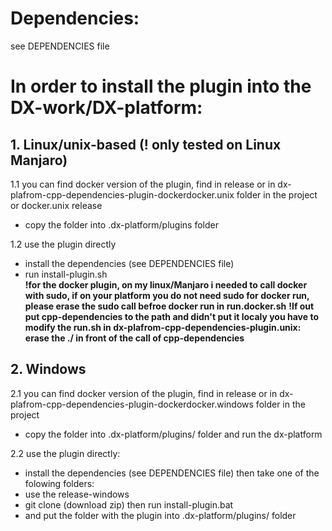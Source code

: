 # Dependencies:
   see DEPENDENCIES file  

# In order to install the plugin into the DX-work/DX-platform:  

## 1. Linux/unix-based (! only tested on Linux Manjaro)  

   1.1 you can find docker version of the plugin, find in release or in dx-plafrom-cpp-dependencies-plugin-dockerdocker.unix folder in the project or docker.unix release  
   - copy the folder into .dx-platform/plugins folder 
 
   1.2 use the plugin directly  
   - install the dependencies (see DEPENDENCIES file)   	
   - run install-plugin.sh  
**!for the docker plugin, on my linux/Manjaro i needed to call docker with sudo, if on your platform you do not need sudo for docker run, please erase the sudo call befroe docker run in run.docker.sh**
**!If out put cpp-dependencies to the path and didn't put it localy you have to modify the run.sh in dx-plafrom-cpp-dependencies-plugin.unix: erase the ./ in front of the call of cpp-dependencies**

## 2. Windows  

   2.1 you can find docker version of the plugin, find in release or in dx-plafrom-cpp-dependencies-plugin-dockerdocker.windows folder in the project  
   - copy the folder into .dx-platform/plugins/ folder and run the dx-platform  

  2.2 use the plugin directly:  
   - install the dependencies (see DEPENDENCIES file) then take one of the folowing folders:
   - use the release-windows 
   - git clone (download zip) then run install-plugin.bat
   - and put the folder with the plugin into .dx-platform/plugins/ folder
     
     
     
     
     
     
